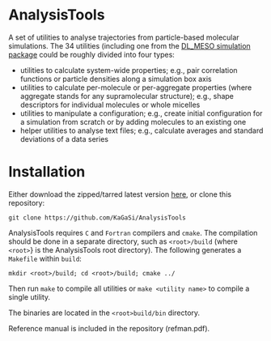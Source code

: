 # AnalysisTools

A set of utilities to analyse trajectories from particle-based molecular
simulations. The 34 utilities (including one from the [DL_MESO simulation
package](https://www.scd.stfc.ac.uk/Pages/DL_MESO.aspx) could be roughly
divided into four types:

* utilities to calculate system-wide properties; e.g., pair
  correlation functions or particle densities along a simulation box axis
* utilities to calculate per-molecule or per-aggregate properties
  (where aggregate stands for any supramolecular structure); e.g., shape
  descriptors for individual molecules or whole micelles
* utilities to manipulate a configuration; e.g., create initial
  configuration for a simulation from scratch or by adding molecules to
  an existing one
* helper utilities to analyse text files; e.g., calculate averages
  and standard deviations of a data series

Installation
============

Either download the zipped/tarred latest version
[here](https://github.com/KaGaSi/AnalysisTools/tags), or clone this repository:

`git clone https://github.com/KaGaSi/AnalysisTools`

AnalysisTools requires `C` and `Fortran` compilers and `cmake`.  The
compilation should be done in a separate directory, such as `<root>/build`
(where `<root>`} is the AnalysisTools root directory). The following
generates a `Makefile` within `build`:

`mkdir <root>/build; cd <root>/build; cmake ../`

Then run `make` to compile all utilities or `make <utility name>` to
compile a single utility.

The binaries are located in the `<root>build/bin` directory.

Reference manual is included in the repository (refman.pdf).
